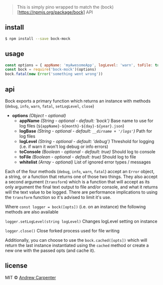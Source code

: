 > This is simply pino wrapped to match the (bock)[https://npmjs.org/package/bock] API

## install

```sh
$ npm install --save bock-mock
```

## usage

```js
const options = { appName: 'myAwesomeApp', logLevel: 'warn', toFile: true }
const bock = require('bock-mock')(options)
bock.fatal(new Error('something went wrong'))
```

## api

Bock exports a primary function which returns an instance with methods
(`debug`, `info`, `warn`, `fatal`, `setLogLevel`, `close`)
- **options** *(Object - optional)*
  - **appName** *(String - optional - default: 'bock')* Base name to use for log files (`${appName}-${month}-${day}-${year}.json`)
  - **logBase** *(String - optional - default: `__dirname + '/logs'`)* Path for log files
  - **logLevel** *(String - optional - default: 'debug')* Threshold for logging (i.e. if warn it won't log debug or info errors)
  - **toConsole** *(Boolean - optional - default: true)* Should log to console
  - **toFile** *(Boolean - optional - default: true)* Should log to file
  - **whitelist** *(Array - optional)* List of ignored error types / messages

Each of the four methods (`debug`, `info`, `warn`, `fatal`) accept an `Error`
object, a string, or a function that returns one of those two things. They also
accept a second argument (`transform`) which is a function that will accept as
its only argument the final text output to file and/or console, and what it
returns will the text value to be logged. There are performance implications to using the `transform` function so it's advised to limit it's use.

Where `const logger = bock([opts])` (i.e. on an instance) the following methods
are also available

`logger.setLogLevel(string logLevel)` Changes logLevel setting on instance

`logger.close()` Close forked process used for file writing

Additionally, you can choose to use the `bock.cached([opts])` which will return
the last instance instantiated using the `cached` method or create a new one
with the passed opts (and cache it).

## license

MIT © [Andrew Carpenter](https://github.com/doesdev)
